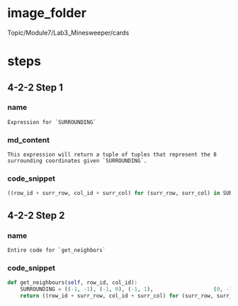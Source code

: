 # image_folder
Topic/Module7/Lab3_Minesweeper/cards

# steps

## 4-2-2 Step 1
### name
```
Expression for `SURROUNDING`
```
### md_content
```
This expression will return a tuple of tuples that represent the 8 surrounding coordinates given `SURROUNDING`.
```

### code_snippet
```python
((row_id + surr_row, col_id + surr_col) for (surr_row, surr_col) in SURROUNDING)
```

## 4-2-2 Step 2
### name
```
Entire code for `get_neighbors`
```
### code_snippet
```python
def get_neighbours(self, row_id, col_id):    
    SURROUNDING = ((-1, -1), (-1, 0), (-1, 1),                   (0, -1), (0, 1), (1, -1), (1, 0), (1, 1))    
    return ((row_id + surr_row, col_id + surr_col) for (surr_row, surr_col) in SURROUNDING)
```


